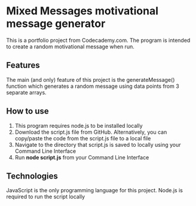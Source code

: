 # Mixed Messages motivational message generator

This is a portfolio project from Codecademy.com. The program is intended to create a random motivational message when run.

## Features

The main (and only) feature of this project is the generateMessage() function which generates a random message using data points from 3 separate arrays.

## How to use

1. This program requires node.js to be installed locally
2. Download the script.js file from GitHub. Alternatively, you can copy/paste the code from the script.js file to a local file
3. Navigate to the directory that script.js is saved to locally using your Command Line Interface
4. Run **node script.js** from your Command Line Interface

## Technologies

JavaScript is the only programming language for this project. Node.js is required to run the script locally